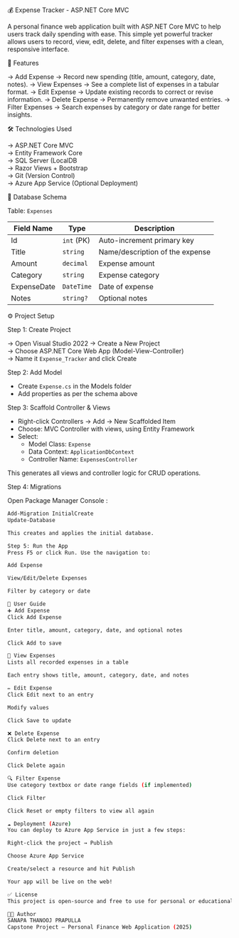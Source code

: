 💰 Expense Tracker - ASP.NET Core MVC

A personal finance web application built with ASP.NET Core MVC to help users track daily spending with ease. This simple yet powerful tracker allows users to record, view, edit, delete, and filter expenses with a clean, responsive interface.

 🚀 Features

→ Add Expense → Record new spending (title, amount, category, date, notes).
→ View Expenses → See a complete list of expenses in a tabular format.
→ Edit Expense → Update existing records to correct or revise information.
→ Delete Expense → Permanently remove unwanted entries.
→ Filter Expenses → Search expenses by category or date range for better insights.

 🛠️ Technologies Used

→ ASP.NET Core MVC  
→ Entity Framework Core  
→ SQL Server (LocalDB  
→ Razor Views + Bootstrap  
→ Git (Version Control)  
→ Azure App Service (Optional Deployment)

 🧱 Database Schema

Table: `Expenses`

| Field Name   | Type         | Description                    |
|--------------|--------------|--------------------------------|
| Id           | `int` (PK)   | Auto-increment primary key     |
| Title        | `string`     | Name/description of the expense|
| Amount       | `decimal`    | Expense amount                 |
| Category     | `string`     | Expense category               |
| ExpenseDate  | `DateTime`   | Date of expense                |
| Notes        | `string?`    | Optional notes                 |


 ⚙ Project Setup

 Step 1: Create Project

→ Open Visual Studio 2022 → Create a New Project  
→ Choose ASP.NET Core Web App (Model-View-Controller)  
→ Name it `Expense_Tracker` and click Create

 Step 2: Add Model

- Create `Expense.cs` in the Models folder  
- Add properties as per the schema above

 Step 3: Scaffold Controller & Views

- Right-click Controllers → Add → New Scaffolded Item  
- Choose: MVC Controller with views, using Entity Framework 
- Select:
  - Model Class: `Expense`
  - Data Context: `ApplicationDbContext`
  - Controller Name: `ExpensesController`

This generates all views and controller logic for CRUD operations.

 Step 4: Migrations

Open Package Manager Console :

```bash
Add-Migration InitialCreate
Update-Database

This creates and applies the initial database.

Step 5: Run the App
Press F5 or click Run. Use the navigation to:

Add Expense

View/Edit/Delete Expenses

Filter by category or date

📘 User Guide
➕ Add Expense
Click Add Expense

Enter title, amount, category, date, and optional notes

Click Add to save

📄 View Expenses
Lists all recorded expenses in a table

Each entry shows title, amount, category, date, and notes

✏️ Edit Expense
Click Edit next to an entry

Modify values

Click Save to update

❌ Delete Expense
Click Delete next to an entry

Confirm deletion

Click Delete again

🔍 Filter Expense
Use category textbox or date range fields (if implemented)

Click Filter

Click Reset or empty filters to view all again

☁️ Deployment (Azure)
You can deploy to Azure App Service in just a few steps:

Right-click the project → Publish

Choose Azure App Service

Create/select a resource and hit Publish

Your app will be live on the web!

✅ License
This project is open-source and free to use for personal or educational purposes.

👨‍💻 Author
SANAPA THANOOJ PRAPULLA
Capstone Project – Personal Finance Web Application (2025)

